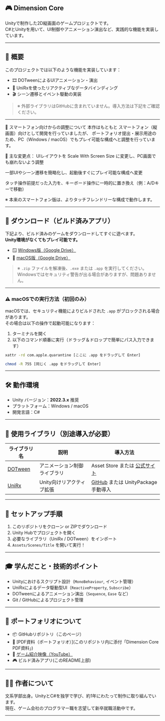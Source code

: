 ## 🎮 Dimension Core

Unityで制作した2D縦画面のゲームプロジェクトです。  
C#とUnityを用いて、UI制御やアニメーション演出など、実践的な機能を実装しています。

---

## 📌 概要

このプロジェクトでは以下のような機能を実装しています：

- 🎞️ DOTweenによるUIアニメーション・演出  
- 🔁 UniRxを使ったリアクティブなデータバインディング  
- 🎬 シーン遷移とイベント駆動の実装

> ※ 外部ライブラリはGitHubに含まれていません。導入方法は下記をご確認ください。

---

📱 スマートフォン向けからの調整について
本作はもともと スマートフォン（縦画面）向けとして開発を行っていましたが、
ポートフォリオ提出・展示用途のため、PC（Windows / macOS）でもプレイ可能な構成へと調整を行っています。

🔧 主な変更点：
UIレイアウトを Scale With Screen Size に変更し、PC画面でも崩れないよう調整

一部UIやシーン遷移を簡略化し、起動後すぐにプレイ可能な構成へ変更

タッチ操作前提だった入力を、キーボード操作に一時的に置き換え（例：A/Dキーで移動）

※ 本来のスマートフォン版は、よりタッチフレンドリーな構成で動作します。

---

## 💾 ダウンロード（ビルド済みアプリ）

下記より、ビルド済みのゲームをダウンロードしてすぐに遊べます。  
**Unity環境がなくてもプレイ可能です。**

- 🪟 [Windows版（Google Drive）](https://drive.google.com/drive/folders/1wuDAlWIzz1fvZcequPqCIFtsmaBXiLnX?usp=drive_link)  
- 🍎 [macOS版（Google Drive）](https://drive.google.com/file/d/1_gm1yyi2riMLDa-9etspMhWmh6sGlwdj/view?usp=drive_link)

> ※ `.zip` ファイルを解凍後、`.exe` または `.app` を実行してください。  
> Windowsではセキュリティ警告が出る場合がありますが、問題ありません。

---

### ⚠️ macOSでの実行方法（初回のみ）

macOSでは、セキュリティ機能によりビルドされた `.app` がブロックされる場合があります。  
その場合は以下の操作で起動可能になります：

1. ターミナルを開く  
2. 以下のコマンド順番に実行（ドラッグ＆ドロップで簡単にパス入力できます）

```bash
xattr -rd com.apple.quarantine [ここに .app をドラッグして Enter]
```
```bash
chmod -R 755 [同じく .app をドラッグして Enter]
```
---

## 🛠️ 動作環境

- Unity バージョン：**2022.3.x** 推奨  
- プラットフォーム：Windows / macOS  
- 開発言語：C#

---

## 🧩 使用ライブラリ（別途導入が必要）

| ライブラリ名 | 説明 | 導入方法 |
|--------------|------|----------|
| [DOTween](http://dotween.demigiant.com/) | アニメーション制御ライブラリ | Asset Store または [公式サイト](http://dotween.demigiant.com/) |
| [UniRx](https://github.com/neuecc/UniRx) | Unity向けリアクティブ拡張 | [GitHub](https://github.com/neuecc/UniRx) または UnityPackage 手動導入 |

---

## 🚀 セットアップ手順

1. このリポジトリをクローン or ZIPでダウンロード  
2. Unity Hubでプロジェクトを開く  
3. 必要なライブラリ（UniRx / DOTween）をインポート  
4. `Assets/Scenes/Title` を開いて実行！

---

## 🎓 学んだこと・技術的ポイント

- Unityにおけるスクリプト設計（`MonoBehaviour`, イベント管理）
- UniRxによるデータ駆動型UI（`ReactiveProperty`, `Subscribe`）
- DOTweenによるアニメーション演出（`Sequence`, `Ease` など）
- Git / GitHubによるプロジェクト管理

---

## 📃 ポートフォリオについて

- 📦 GitHubリポジトリ（このページ）  
- 📄 [PDF資料（ポートフォリオ）](このリポジトリ内に添付「Dimension Core PDF資料」)  
- 🎥 [ゲーム紹介映像（YouTube）](https://youtu.be/Y6EHVeLFPqE)
- 🎮 ビルド済みアプリ(このREADME上部)

---

## 🙋‍♀️ 作者について

文系学部出身。UnityとC#を独学で学び、約1年にわたって制作に取り組んでいます。  
現在、ゲーム会社のプログラマー職を志望して新卒就職活動中です。

---
